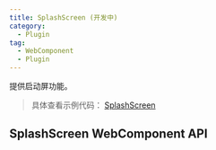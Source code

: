 ```yaml
---
title: SplashScreen (开发中)
category:
  - Plugin
tag:
  - WebComponent
  - Plugin
---
```


提供启动屏功能。

> 具体查看示例代码： [SplashScreen](https://github.com/BioforestChain/dweb_browser/blob/main/plaoc/demo/src/pages/SplashScreen.vue)

## SplashScreen WebComponent API

<!-- #### SplashScreen

启动屏配置项。

| Prop        | Type                | Description                                   | Since |
| ----------- | ------------------- | --------------------------------------------- | ----- |
| **`entry`** | <code>string</code> | 启动屏页面地址，相对于 app 根目录或者远程地址 | 1.0.0 | -->

<!--
先挂载 DOM 节点，然后就能调用相应 API。
以 vue3 为示例：

```ts
<script setup lang="ts">
import { HTMLDwebBiometricsElement } from '@plaoc/plugins';
const $biometricsPlugin = ref<HTMLDwebBiometricsElement>();

let biometrics: HTMLDwebBiometricsElement;

onMounted(async () => {
  biometrics = $biometricsPlugin.value!;
})
// 检查设备是否可以生物识别
const check = async () => {
  await biometrics.check()
}
// 调用生物识别
const fingerprint = async () => {
  await biometrics.biometrics()
}
<script>
<template>
  <dweb-biometrics ref="$biometricsPlugin"></dweb-biometrics>
</template>
```

### check

检查是否支持生物识别。

- 调用签名：

```ts
  async check():Promise<boolean>
```

### biometrics

调用生物识别。

- 调用签名：

```ts
  async biometrics(): Promise<BioetricsResult>
```

**Returns:** <code>Promise&lt;<a href="#bioetricsresult">BioetricsResult</a>&gt;</code>

## Biometrics Plugin API

WebComponent 的功能本质上由 Plugin 提供，因此 Plugin 的 API 同 WebComponent。

```ts
import { biometricsPlugin } from "@plaoc/plugins";

// 调用生物识别
biometricsPlugin.biometrics();
// 检查是否支持生物识别
biometricsPlugin.check();
```

## Interfaces

### BioetricsResult

| Prop          | Type                 | Description                      | Since |
| ------------- | -------------------- | -------------------------------- | ----- |
| **`success`** | <code>boolean</code> | 返回设备是否通过生物识别         | 1.0.0 |
| **`message`** | <code>string</code>  | 体现有关用户授权信息和报错返回值 | 1.0.0 | -->
